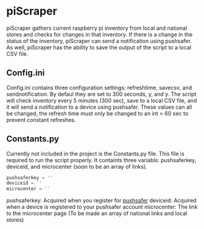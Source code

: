 # piScraper
piScraper gathers current raspberry pi inventory from local and national stores and checks for changes in that inventory. If there is a change in the status of the inventory, piScraper can send a notification using pushsafer. As well, piScraper has the ability to save the output of the script to a local CSV file. 

## Config.ini
Config.ini contains three configuration settings: refreshtime, savecsv, and sendnotification. By defaul they are set to 300 seconds, y, and y. The script will check inventory every 5 minutes (300 sec), save to a local CSV file, and it will send a notification to a device using pushsafer. These values can all be changed, the refresh time must only be changed to an int > 60 sec to prevent constant refreshes.

## Constants.py
Currently not included in the project is the Constants.py file. This file is required to run the script properly. It containts three variabls: pushsaferkey, deviceid, and microcenter (soon to be an array of links). 
```python
pushsaferkey = ''
deviceid = ''
microcenter = ''
```
pushsaferkey: Acquired when you register for [pushsafer](https://www.pushsafer.com/ "Pushsafer Registration")
deviceid: Acquired when a device is registered to your pushsafer account
microcenter: The link to the microcenter page (To be made an array of national links and local stores)

